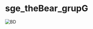 # sge_theBear_grupG
![BD](https://github.com/user-attachments/assets/19069a15-24d3-466b-ae2e-39b21675da32)
